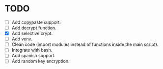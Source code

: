 # TODO
- [ ] Add copypaste support.
- [ ] Add decrypt function.
- [x] Add selective crypt.
- [ ] Add venv.
- [ ] Clean code (import modules instead of functions inside the main script).
- [ ] Integrate with bash.
- [ ] Add spanish support.
- [ ] Add random key encryption.
